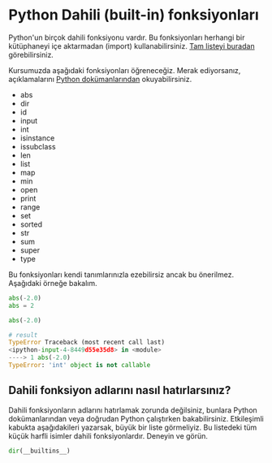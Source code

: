# Python Dahili (built-in) fonksiyonları

Python'un birçok dahili fonksiyonu vardır.
Bu fonksiyonları herhangi bir kütüphaneyi içe aktarmadan (import) kullanabilirsiniz.
[Tam listeyi buradan](https://docs.python.org/3/library/functions.html) görebilirsiniz.

Kursumuzda aşağıdaki fonksiyonları öğreneceğiz.
Merak ediyorsanız, açıklamalarını [Python dokümanlarından](https://docs.python.org/3/library/functions.html) okuyabilirsiniz.

- abs
- dir
- id
- input
- int
- isinstance
- issubclass
- len
- list
- map
- min
- open
- print
- range
- set
- sorted
- str
- sum
- super
- type


Bu fonksiyonları kendi tanımlarınızla ezebilirsiz ancak bu önerilmez.
Aşağıdaki örneğe bakalım.


```python
abs(-2.0)                   
abs = 2             

abs(-2.0)                
```

```python
# result
TypeError Traceback (most recent call last)
<ipython-input-4-8449d55e35d8> in <module>
----> 1 abs(-2.0)
TypeError: 'int' object is not callable
```


## Dahili fonksiyon adlarını nasıl hatırlarsınız?

Dahili fonksiyonların adlarını hatırlamak zorunda değilsiniz, bunlara Python dokümanlarından veya doğrudan Python çalıştırken bakabilirsiniz.
Etkileşimli kabukta aşağıdakileri yazarsak, büyük bir liste görmeliyiz.
Bu listedeki tüm küçük harfli isimler dahili fonksiyonlardır.
Deneyin ve görün.


```python
dir(__builtins__)
```

